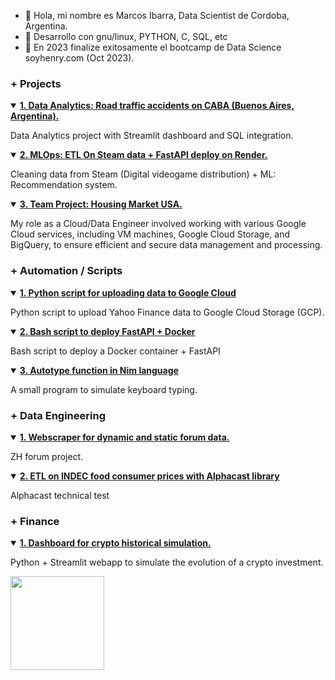 - 👋 Hola, mi nombre es Marcos Ibarra, Data Scientist de Cordoba, Argentina.
- 🐧 Desarrollo con gnu/linux, PYTHON, C, SQL, etc 
- 🌱 En 2023 finalize exitosamente el bootcamp de Data Science soyhenry.com (Oct 2023).

### + Projects
  <details open>
     <summary>
       <a href="https://github.com/MRCSIBR/PI_DA"  target="_blank">
         <b>1. Data Analytics: Road traffic accidents on CABA (Buenos Aires, Argentina).</b>
     </a>
     </summary>
     <p>Data Analytics project with Streamlit dashboard and SQL integration.</p>
  </details>
   
  <details open>
     <summary>
       <a href="https://github.com/MRCSIBR/PI_ML_OPS"  target="_blank">
         <b>2. MLOps: ETL On Steam data + FastAPI deploy on Render.</b>
     </a>
     </summary>
     <p>Cleaning data from Steam (Digital videogame distribution) + ML: Recommendation system.</p>
  </details>
   
   <details open>
     <summary>
       <a href="https://github.com/MRCSIBR/PF_GRUPO"  target="_blank">
         <b>3. Team Project: Housing Market USA.</b>
     </a>
     </summary>
     <p>My role as a Cloud/Data Engineer involved working with various Google Cloud services, including VM machines, Google Cloud Storage, and BigQuery, to ensure efficient and secure data management and processing.</p>
    
   </details>
   

### + Automation / Scripts

  
  <details open>
  <summary>
    <a href="https://github.com/MRCSIBR/Python_GoogleCLOUD"  target="_blank">
      <b>1. Python script for uploading data to Google Cloud</b>
  </a>
  </summary>
  <p>Python script to upload Yahoo Finance data to Google Cloud Storage (GCP).</p>
  </details>
  
  
  <details open>
  <summary>
    <a href="https://github.com/MRCSIBR/Script_Deploy_FastAPI"  target="_blank">
      <b>2. Bash script to deploy FastAPI + Docker</b>
  </a>
  </summary>
  <p>Bash script to deploy a Docker container + FastAPI</p>
  </details>

   <details open>
  <summary>
    <a href="https://github.com/MRCSIBR/Autotype"  target="_blank">
      <b>3. Autotype function in Nim language</b>
  </a>
  </summary>
  <p>A small program to simulate keyboard typing.</p>
   </details>

### + Data Engineering
  <details open>
  <summary>
    <a href="https://github.com/MRCSIBR/ZH_webscraper"  target="_blank">
      <b>1. Webscraper for dynamic and static forum data.</b>
  </a>
  </summary>
  <p>ZH forum project.</p>
  </details>

  <details open>
  <summary>
    <a href="https://github.com/MRCSIBR/Alphacast_Practica_1"  target="_blank">
      <b>2. ETL on INDEC food consumer prices with Alphacast library</b>
  </a>
  </summary>
  <p>Alphacast technical test</p>
  </details>

### + Finance

<details open>
  <summary>
    <a href="https://github.com/MRCSIBR/Dashboard-Crypto-with-Historical-Simulation/tree/main"  target="_blank">
      <b>1. Dashboard for crypto historical simulation.</b>
  </a>
  </summary>
  <p>Python + Streamlit webapp to simulate the evolution of a crypto investment.</p>
  </details>
<!---
MRCSIBR/MRCSIBR is a ✨ special ✨ repository because its `README.md` (this file) appears on your GitHub profile.
You can click the Preview link to take a look at your changes.
--->
<img height="150" src="https://github-readme-stats.vercel.app/api/top-langs/?username=MRCSIBR&theme=dark&layout=compact&count_private=true" />
